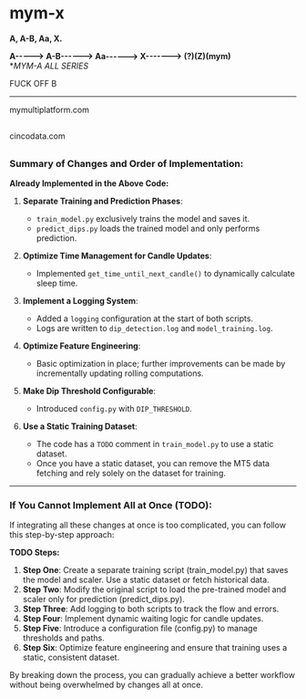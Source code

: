 # mym-x
**A, A-B, Aa, X.**



**A-----> A-B------> Aa------> X-------> (?)(Z)(mym)**    
**MYM-A ALL SERIES*



FUCK OFF B






____________________________________________________________________
mymultiplatform.com<h2></h2>
cincodata.com<h2></h2>





### Summary of Changes and Order of Implementation:

**Already Implemented in the Above Code:**

1. **Separate Training and Prediction Phases**:  
   - `train_model.py` exclusively trains the model and saves it.  
   - `predict_dips.py` loads the trained model and only performs prediction.

2. **Optimize Time Management for Candle Updates**:  
   - Implemented `get_time_until_next_candle()` to dynamically calculate sleep time.

3. **Implement a Logging System**:  
   - Added a `logging` configuration at the start of both scripts.
   - Logs are written to `dip_detection.log` and `model_training.log`.

4. **Optimize Feature Engineering**:  
   - Basic optimization in place; further improvements can be made by incrementally updating rolling computations.

5. **Make Dip Threshold Configurable**:  
   - Introduced `config.py` with `DIP_THRESHOLD`.

6. **Use a Static Training Dataset**:  
   - The code has a `TODO` comment in `train_model.py` to use a static dataset.
   - Once you have a static dataset, you can remove the MT5 data fetching and rely solely on the dataset for training.

---

### If You Cannot Implement All at Once (TODO):

If integrating all these changes at once is too complicated, you can follow this step-by-step approach:

**TODO Steps:**
1. **Step One**: Create a separate training script (train_model.py) that saves the model and scaler. Use a static dataset or fetch historical data.
2. **Step Two**: Modify the original script to load the pre-trained model and scaler only for prediction (predict_dips.py).
3. **Step Three**: Add logging to both scripts to track the flow and errors.
4. **Step Four**: Implement dynamic waiting logic for candle updates.
5. **Step Five**: Introduce a configuration file (config.py) to manage thresholds and paths.
6. **Step Six**: Optimize feature engineering and ensure that training uses a static, consistent dataset.

By breaking down the process, you can gradually achieve a better workflow without being overwhelmed by changes all at once.
